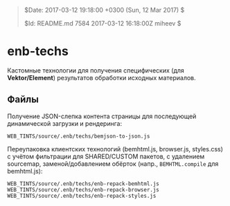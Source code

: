 >
> $Date: 2017-03-12 19:18:00 +0300 (Sun, 12 Mar 2017) $
>
> $Id: README.md 7584 2017-03-12 16:18:00Z miheev $
>

enb-techs
=========

Кастомные технологии для получения специфических (для **Vektor/Element**) результатов обработки исходных материалов.

Файлы
-----

Получение JSON-слепка контента страницы для последующей динамической загрузки и рендеринга:

    WEB_TINTS/source/.enb/techs/bemjson-to-json.js

Переупаковка клиентских технологий (bemhtml.js, browser.js, styles.css) с учётом фильтрации для SHARED/CUSTOM пакетов, с удалением sourcemap, заменой/добавлением обёрток (напр., `BEMHTML.compile` для bemhtml.js):

    WEB_TINTS/source/.enb/techs/enb-repack-bemhtml.js
    WEB_TINTS/source/.enb/techs/enb-repack-browser.js
    WEB_TINTS/source/.enb/techs/enb-repack-styles.js

